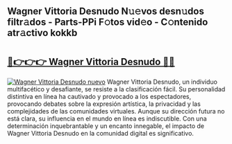## Wagner Vittoria Desnudo N𝚞𝚎vos desn𝚞dos filtr𝚊dos - Parts-PPi F𝚘tos vid𝚎o - C𝚘ntenido atr𝚊ctivo kokkb

# <h2><a href="http://mb9enz9.tromn.icu/?c=Wagner+Vittoria+Desnudo">🔗👉👉👉 Wagner Vittoria Desnudo 🔗🔗</a></h2>

[![Wagner Vittoria Desnudo nuevo](https://i.imgur.com/pEAQMta.gif)](http://mb9enz9.tromn.icu/?c=Wagner+Vittoria+Desnudo)
Wagner Vittoria Desnudo, un individuo multifacético y desafiante, se resiste a la clasificación fácil. Su personalidad distintiva en línea ha cautivado y provocado a los espectadores, provocando debates sobre la expresión artística, la privacidad y las complejidades de las comunidades virtuales. Aunque su dirección futura no está clara, su influencia en el mundo en línea es indiscutible. Con una determinación inquebrantable y un encanto innegable, el impacto de Wagner Vittoria Desnudo en la comunidad digital es significativo.
